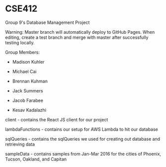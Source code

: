 # CSE412
Group 9's Database Management Project

Warning: Master branch will automatically deploy to GitHub Pages. When editing, create a test branch 
and merge with master after successfully testing locally.

Group Members:

- Madison Kuhler

- Michael Cai

- Brennan Kuhman

- Jack Summers

- Jacob Farabee

- Kesav Kadalazhi

client - contains the React JS client for our project

lambdaFunctions - contains our setup for AWS Lambda to hit our database

sqlQueries - contains the sqlQueries we used for creating out database and retrieving data

sampleData - contains samples from Jan-Mar 2016 for the cities of Phoenix, Tucson, Oakland, and Capitan
